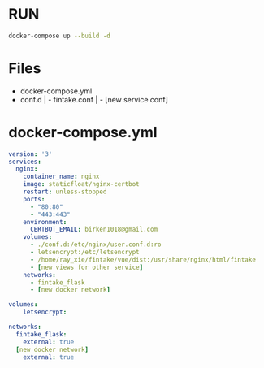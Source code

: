 # RUN

```bash
docker-compose up --build -d
```

# Files

- docker-compose.yml
- conf.d
| - fintake.conf
| - [new service conf]


# docker-compose.yml

```yml
version: '3'
services:
  nginx:
    container_name: nginx
    image: staticfloat/nginx-certbot
    restart: unless-stopped
    ports:
      - "80:80"
      - "443:443"
    environment:
      CERTBOT_EMAIL: birken1018@gmail.com
    volumes:
      - ./conf.d:/etc/nginx/user.conf.d:ro
      - letsencrypt:/etc/letsencrypt
      - /home/ray_xie/fintake/vue/dist:/usr/share/nginx/html/fintake
      - [new views for other service]
    networks:
      - fintake_flask
      - [new docker network]

volumes:
    letsencrypt:

networks:
  fintake_flask:
    external: true
  [new docker network]
    external: true
```

